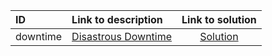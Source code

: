 | ID | Link to description | Link to solution |
|:---|:---|:---:|
| downtime | [Disastrous Downtime](https://open.kattis.com/problems/downtime) | [Solution](https://github.com/versenyi98/kattis-solutions/tree/main/solutions/Disastrous%20Downtime)|
